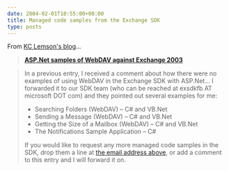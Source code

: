 ```yaml
---
date: 2004-02-01T10:55:00+00:00
title: Managed code samples from the Exchange SDK
type: posts
---
```

From [KC Lemson's blog](https://blogs.msdn.com/kclemson)...

> **[ASP.Net samples of WebDAV against Exchange 2003](https://blogs.msdn.com/kclemson/archive/2004/01/23/62247.aspx)**

> In a previous entry, I received a comment about how there were no examples of using WebDAV in the Exchange SDK with ASP.Net... I forwarded it to our SDK team (who can be reached at exsdkfb AT microsoft DOT com) and they pointed out several examples for me:
>
>   * Searching Folders (WebDAV) – C# and VB.Net
>   * Sending a Message (WebDAV) – C# and VB.Net
>   * Getting the Size of a Mailbox (WebDAV) – C# and VB.Net
>   * The Notifications Sample Application – C#
>
> If you would like to request any more managed code samples in the SDK, drop them a line at [the email address above](https://blogs.msdn.com/kclemson/contact.aspx), or add a comment to this entry and I will forward it on.
